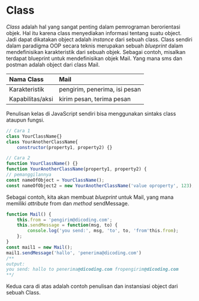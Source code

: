 # Class

_Class_ adalah hal yang sangat penting dalam pemrograman berorientasi objek. Hal itu karena class menyediakan informasi tentang suatu object. Jadi dapat dikatakan object adalah _instance_ dari sebuah class. Class sendiri dalam paradigma OOP secara teknis merupakan sebuah _blueprint_ dalam mendefinisikan karakteristik dari sebuah objek. Sebagai contoh, misalkan terdapat blueprint untuk mendefinisikan objek Mail. Yang mana sms dan postman adalah object dari class Mail.

| Nama Class | Mail |
| :--- | :--- |
| Karakteristik | pengirim, penerima, isi pesan |
| Kapabilitas/aksi | kirim pesan, terima pesan |

Penulisan kelas di JavaScript sendiri bisa menggunakan sintaks class ataupun fungsi.

```javascript
// Cara 1
class YourClassName{}
class YourAnotherClassName{
    constructor(property1, property2) {}

// Cara 2
function YourClassName() {}
function YourAnotherClassName(property1, property2) {
// pemanggilannya
const nameOfObject = YourClassName();
const nameOfObject2 = new YourAnotherClassName('value oproperty', 123);
```

Sebagai contoh, kita akan membuat _blueprint_ untuk Mail, yang mana memiliki _attribute_ from dan _method_ sendMessage.

```javascript
function Mail() {
    this.from = 'pengirim@dicoding.com';
    this.sendMessage = function(msg, to) {
        console.log('you send:', msg, 'to', to, 'from'this.from);
    };
}
const mail1 = new Mail();
mail1.sendMessage('hallo', 'penerima@dicoding.com')
/**
output:
you send: hallo to penerima@dicoding.com fropengirim@dicoding.com
**/
```

Kedua cara di atas adalah contoh penulisan dan instansiasi object dari sebuah Class.

